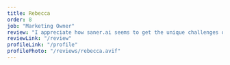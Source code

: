 ```yaml
---
title: Rebecca
order: 8
job: "Marketing Owner"
review: "I appreciate how saner.ai seems to get the unique challenges of ADHD, offering features that help me manage time, focus, and even remember important details."
reviewLink: "/review"
profileLink: "/profile"
profilePhoto: "/reviews/rebecca.avif"
---
```

